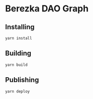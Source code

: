 # Berezka DAO Graph

## Installing

```
yarn install
```

## Building

```
yarn build
```

## Publishing

```
yarn deploy
```